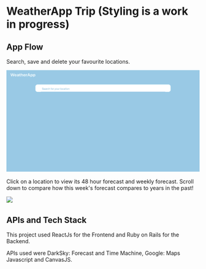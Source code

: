 # WeatherApp Trip (Styling is a work in progress)

## App Flow
Search, save and delete your favourite locations.

![](weather1.gif)

Click on a location to view its 48 hour forecast and weekly forecast. 
Scroll down to compare how this week's forecast compares to years in the past!

![](weather2.gif)

## APIs and Tech Stack
This project used ReactJs for the Frontend and Ruby on Rails for the Backend.

APIs used were DarkSky: Forecast and Time Machine, Google: Maps Javascript and CanvasJS.
